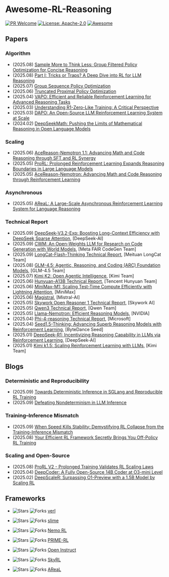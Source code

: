 # Awesome-RL-Reasoning

[![PR Welcome](https://img.shields.io/badge/PRs-welcome-brightgreen)](https://github.com/bruno686/Awesome-RL-based-LLM-Reasoning/pulls)
[![License: Apache-2.0](https://img.shields.io/badge/License-Apache%202.0-blue.svg)](LICENSE)
[![Awesome](https://awesome.re/badge.svg)](https://awesome.re)

## Papers

### Algorithm

- (2025.08) [Sample More to Think Less: Group Filtered Policy Optimization for Concise Reasoning](https://arxiv.org/abs/2508.09726)
- (2025.08) [Part I: Tricks or Traps? A Deep Dive into RL for LLM Reasoning](https://arxiv.org/abs/2508.08221)
- (2025.07) [Group Sequence Policy Optimization](https://arxiv.org/abs/2507.18071)
- (2025.06) [Truncated Proximal Policy Optimization](https://arxiv.org/abs/2506.15050)
- (2025.04) [VAPO: Efficient and Reliable Reinforcement Learning for Advanced Reasoning Tasks](https://arxiv.org/abs/2504.05118)
- (2025.03) [Understanding R1-Zero-Like Training: A Critical Perspective](https://arxiv.org/abs/2503.20783)
- (2025.03) [DAPO: An Open-Source LLM Reinforcement Learning System at Scale](https://arxiv.org/abs/2503.14476)
- (2024.02) [DeepSeekMath: Pushing the Limits of Mathematical Reasoning in Open Language Models](https://arxiv.org/abs/2402.03300)

### Scaling

- (2025.06) [AceReason-Nemotron 1.1: Advancing Math and Code Reasoning through SFT and RL Synergy](https://arxiv.org/abs/2506.13284)
- (2025.05) [ProRL: Prolonged Reinforcement Learning Expands Reasoning Boundaries in Large Language Models](https://arxiv.org/abs/2505.24864)
- (2025.05) [AceReason-Nemotron: Advancing Math and Code Reasoning through Reinforcement Learning](https://arxiv.org/abs/2505.16400)

### Asynchronous

- (2025.05) [AReaL: A Large-Scale Asynchronous Reinforcement Learning System for Language Reasoning](https://arxiv.org/abs/2505.24298)

### Technical Report

- (2025.09) [DeepSeek-V3.2-Exp: Boosting Long-Context Efficiency with DeepSeek Sparse Attention](https://github.com/deepseek-ai/DeepSeek-V3.2-Exp/blob/2305c7ec3bf4b357dc0aee8dd97e0a1cbc0ea0e1/DeepSeek_V3_2.pdf), [DeepSeek-AI]
- (2025.09) [CWM: An Open-Weights LLM for Research on Code Generation with World Models](https://ai.meta.com/research/publications/cwm-an-open-weights-llm-for-research-on-code-generation-with-world-models), [Meta FAIR CodeGen Team]
- (2025.09) [LongCat-Flash-Thinking Technical Report](https://arxiv.org/abs/2509.18883), [Meituan LongCat Team]
- (2025.08) [GLM-4.5: Agentic, Reasoning, and Coding (ARC) Foundation Models](https://arxiv.org/abs/2508.06471), [GLM-4.5 Team]
- (2025.07) [Kimi K2: Open Agentic Intelligence](https://arxiv.org/abs/2507.20534), [Kimi Team]
- (2025.06) [Hunyuan-A13B Technical Report](https://github.com/Tencent-Hunyuan/Hunyuan-A13B/blob/2798f3c8b6a69e0ce93950b0d2417203cf950fa0/report/Hunyuan_A13B_Technical_Report.pdf), [Tencent Hunyuan Team]
- (2025.06) [MiniMax-M1: Scaling Test-Time Compute Efficiently with Lightning Attention](https://arxiv.org/abs/2506.13585), [MiniMax]
- (2025.06) [Magistral](https://arxiv.org/abs/2506.10910), [Mistral-AI]
- (2025.05) [Skywork Open Reasoner 1 Technical Report](https://arxiv.org/abs/2505.22312), [Skywork AI]
- (2025.05) [Qwen3 Technical Report](https://arxiv.org/abs/2505.09388), [Qwen Team]
- (2025.05) [Llama-Nemotron: Efficient Reasoning Models](https://arxiv.org/abs/2505.00949), [NVIDIA]
- (2025.04) [Phi-4-reasoning Technical Report](https://arxiv.org/abs/2504.21318), [Microsoft]
- (2025.04) [Seed1.5-Thinking: Advancing Superb Reasoning Models with Reinforcement Learning](https://arxiv.org/abs/2504.13914), [ByteDance Seed]
- (2025.01) [DeepSeek-R1: Incentivizing Reasoning Capability in LLMs via Reinforcement Learning](https://arxiv.org/abs/2501.12948), [DeepSeek-AI]
- (2025.01) [Kimi k1.5: Scaling Reinforcement Learning with LLMs](https://arxiv.org/abs/2501.12599), [Kimi Team]

## Blogs

### Deterministic and Reproducibility

- (2025.09) [Towards Deterministic Inference in SGLang and Reproducible RL Training](https://lmsys.org/blog/2025-09-22-sglang-deterministic)
- (2025.09) [Defeating Nondeterminism in LLM Inference](https://thinkingmachines.ai/blog/defeating-nondeterminism-in-llm-inference)

### Training–Inference Mismatch

- (2025.09) [When Speed Kills Stability: Demystifying RL Collapse from the Training-Inference Mismatch](https://yingru.notion.site/When-Speed-Kills-Stability-Demystifying-RL-Collapse-from-the-Training-Inference-Mismatch-271211a558b7808d8b12d403fd15edda)
- (2025.08) [Your Efficient RL Framework Secretly Brings You Off-Policy RL Training](https://fengyao.notion.site/off-policy-rl#279721e3f6c48092bbe2fcfe0e9c6b33)

### Scaling and Open-Source

- (2025.08) [ProRL V2 - Prolonged Training Validates RL Scaling Laws](https://hijkzzz.notion.site/prorl-v2)
- (2025.04) [DeepCoder: A Fully Open-Source 14B Coder at O3-mini Level](https://pretty-radio-b75.notion.site/DeepCoder-A-Fully-Open-Source-14B-Coder-at-O3-mini-Level-1cf81902c14680b3bee5eb349a512a51)
- (2025.02) [DeepScaleR: Surpassing O1-Preview with a 1.5B Model by Scaling RL](https://pretty-radio-b75.notion.site/DeepScaleR-Surpassing-O1-Preview-with-a-1-5B-Model-by-Scaling-RL-19681902c1468005bed8ca303013a4e2)

## Frameworks

- ![Stars](https://img.shields.io/github/stars/volcengine/verl?style=social)
  ![Forks](https://img.shields.io/github/forks/volcengine/verl?style=social)
  [verl](https://github.com/volcengine/verl)

- ![Stars](https://img.shields.io/github/stars/THUDM/slime?style=social)
  ![Forks](https://img.shields.io/github/forks/THUDM/slime?style=social)
  [slime](https://github.com/THUDM/slime)

- ![Stars](https://img.shields.io/github/stars/NVIDIA-NeMo/RL?style=social)
  ![Forks](https://img.shields.io/github/forks/NVIDIA-NeMo/RL?style=social)
  [Nemo RL](https://github.com/NVIDIA-NeMo/RL)

- ![Stars](https://img.shields.io/github/stars/PrimeIntellect-ai/prime-rl?style=social)
  ![Forks](https://img.shields.io/github/forks/PrimeIntellect-ai/prime-rl?style=social)
  [PRIME-RL](https://github.com/PrimeIntellect-ai/prime-rl)

- ![Stars](https://img.shields.io/github/stars/allenai/open-instruct?style=social)
  ![Forks](https://img.shields.io/github/forks/allenai/open-instruct?style=social)
  [Open Instruct](https://github.com/allenai/open-instruct)

- ![Stars](https://img.shields.io/github/stars/NovaSky-AI/SkyRL?style=social)
  ![Forks](https://img.shields.io/github/forks/NovaSky-AI/SkyRL?style=social)
  [SkyRL](https://github.com/NovaSky-AI/SkyRL)

- ![Stars](https://img.shields.io/github/stars/inclusionAI/AReaL?style=social)
  ![Forks](https://img.shields.io/github/forks/inclusionAI/AReaL?style=social)
  [AReaL](https://github.com/inclusionAI/AReaL)
